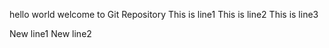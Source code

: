 hello  world 
welcome to Git Repository
This is line1
This is line2
This is line3

New line1
New line2
